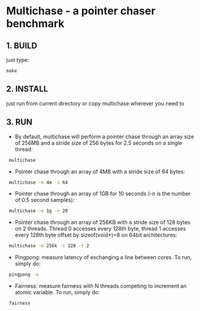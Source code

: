 # Multichase - a pointer chaser benchmark

## 1. BUILD

just type:

```make```

## 2. INSTALL

just run from current directory or copy multichase wherever you need to

## 3. RUN

- By default, multichase will perform a pointer chase through an array size of 256MB and a stride size of 256 bytes for 2.5 seconds on a single thread:

```bash 
 multichase
```

- Pointer chase through an array of 4MB with a stride size of 64 bytes:

```bash 
 multichase -m 4m -s 64
```

  - Pointer chase through an array of 1GB for 10 seconds (-n is the number of 0.5  second samples):

```bash
 multichase -m 1g -n 20
```

- Pointer chase through an array of 256KB with a stride size of 128 bytes on 2 threads.
    Thread 0 accesses every 128th byte, thread 1 accesses every 128th byte offset by sizeof(void*)=8
    on 64bit architectures:

```bash
 multichase -m 256k -s 128 -t 2
```

- Pingpong: measure latency of exchanging a line between cores. To run, simply do:

```bash
 pingpong -u
```

- Fairness: measure fairness with N threads competing to increment an atomic variable. To run, simply do:
```bash
 fairness
```
